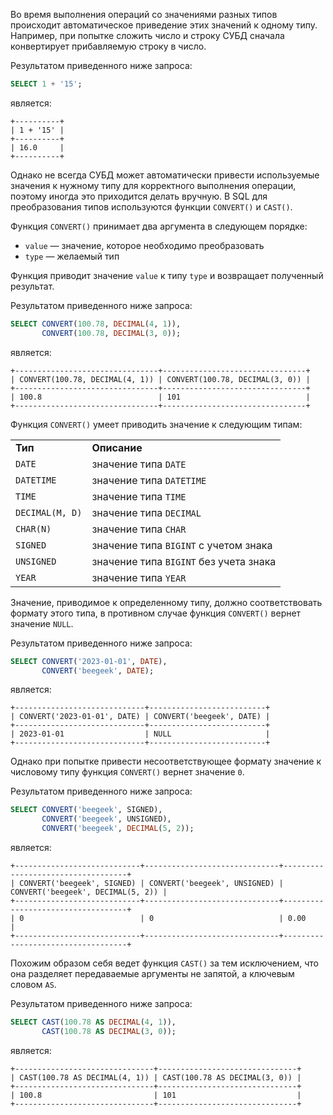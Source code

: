 
Во время выполнения операций со значениями разных типов происходит автоматическое приведение этих значений к одному типу. Например, при попытке сложить число и строку СУБД сначала конвертирует прибавляемую строку в число.

Результатом приведенного ниже запроса:

```sql
SELECT 1 + '15';
```

является:

```no-highlight
+----------+
| 1 + '15' |
+----------+
| 16.0     |
+----------+
```

Однако не всегда СУБД может автоматически привести используемые значения к нужному типу для корректного выполнения операции, поэтому иногда это приходится делать вручную. В SQL для преобразования типов используются функции `CONVERT()` и `CAST()`.

Функция `CONVERT()` принимает два аргумента в следующем порядке:

- `value` — значение, которое необходимо преобразовать
- `type` — желаемый тип

Функция приводит значение `value` к типу `type` и возвращает полученный результат.

Результатом приведенного ниже запроса:

```sql
SELECT CONVERT(100.78, DECIMAL(4, 1)),
       CONVERT(100.78, DECIMAL(3, 0));
```

является:

```no-highlight
+--------------------------------+--------------------------------+
| CONVERT(100.78, DECIMAL(4, 1)) | CONVERT(100.78, DECIMAL(3, 0)) |
+--------------------------------+--------------------------------+
| 100.8                          | 101                            |
+--------------------------------+--------------------------------+
```

Функция `CONVERT()` умеет приводить значение к следующим типам:

|   |   |
|---|---|
|**Тип**|**Описание**|
|`DATE`|значение типа `DATE`|
|`DATETIME`|значение типа `DATETIME`|
|`TIME`|значение типа `TIME`|
|`DECIMAL(M, D)`|значение типа `DECIMAL`|
|`CHAR(N)`|значение типа `CHAR`|
|`SIGNED`|значение типа `BIGINT` с учетом знака|
|`UNSIGNED`|значение типа `BIGINT` без учета знака|
|`YEAR`|значение типа `YEAR`|

Значение, приводимое к определенному типу, должно соответствовать формату этого типа, в противном случае функция `CONVERT()` вернет значение `NULL`. 

Результатом приведенного ниже запроса:

```sql
SELECT CONVERT('2023-01-01', DATE),
       CONVERT('beegeek', DATE);
```

является:

```no-highlight
+-----------------------------+--------------------------+
| CONVERT('2023-01-01', DATE) | CONVERT('beegeek', DATE) |
+-----------------------------+--------------------------+
| 2023-01-01                  | NULL                     |
+-----------------------------+--------------------------+
```

Однако при попытке привести несоответствующее формату значение к числовому типу функция `CONVERT()` вернет значение `0`.

Результатом приведенного ниже запроса:

```sql
SELECT CONVERT('beegeek', SIGNED),
       CONVERT('beegeek', UNSIGNED),
       CONVERT('beegeek', DECIMAL(5, 2));
```

является:

```no-highlight
+----------------------------+------------------------------+-----------------------------------+
| CONVERT('beegeek', SIGNED) | CONVERT('beegeek', UNSIGNED) | CONVERT('beegeek', DECIMAL(5, 2)) |
+----------------------------+------------------------------+-----------------------------------+
| 0                          | 0                            | 0.00                              |
+----------------------------+------------------------------+-----------------------------------+
```

Похожим образом себя ведет функция `CAST()` за тем исключением, что она разделяет передаваемые аргументы не запятой, а ключевым словом `AS`.

Результатом приведенного ниже запроса:

```sql
SELECT CAST(100.78 AS DECIMAL(4, 1)),
       CAST(100.78 AS DECIMAL(3, 0));
```

является:

```no-highlight
+-------------------------------+-------------------------------+
| CAST(100.78 AS DECIMAL(4, 1)) | CAST(100.78 AS DECIMAL(3, 0)) |
+-------------------------------+-------------------------------+
| 100.8                         | 101                           |
+-------------------------------+-------------------------------+
```